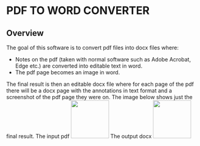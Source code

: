 # PDF TO WORD CONVERTER
## Overview
The goal of this software is to convert pdf files into docx files where:

 - Notes on the pdf (taken with normal software such as Adobe Acrobat,
   Edge etc.) are converted into editable text in word. 
- The pdf page becomes an image in word.

The final result is then an editable docx file where for each page of the pdf there will be a docx page with the annotations in text format and a screenshot of the pdf page they were on.
The image below shows just the final result.
The input pdf
<img src="[https://your-image-url.type](https://github.com/RenatoEsposito1999/PDF-to-Docx-converter-with-annotations/blob/main/Resources/pdf%20input.png)" width="100" height="100">
The output docx
<img src="https://github.com/RenatoEsposito1999/PDF-to-Docx-converter-with-annotations/blob/main/Resources/docx%20output.png" width="100" height="100">


